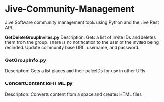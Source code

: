 Jive-Community-Management
=========================

Jive Software community management tools using Python and the Jive Rest API.



<b>GetDeleteGroupInvites.py </b>
Description: Gets a list of invite IDs and deletes them from the group.
  There is no notification to the user of the invited being recinded.
  Update community base URL, username, and password.
 
 
<h3>GetGroupInfo.py</h3>
Description: Gets a list places and their palceIDs for use in other URIs

<h3>ConcertContentToHTML.py</h3>
Description: Converts content from a space and creates HTML files.
